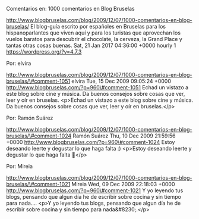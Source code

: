 Comentarios en: 1000 comentarios en Blog Bruselas

http://www.blogbruselas.com/blog/2009/12/07/1000-comentarios-en-blog-bruselas/
El blog-guía escrito por españoles en Bruselas para los hispanoparlantes
que viven aquí y para los turistas que aprovechan los vuelos baratos
para descubrir el chocolate, la cerveza, la Grand Place y tantas otras
cosas buenas. Sat, 21 Jan 2017 04:36:00 +0000 hourly 1
https://wordpress.org/?v=4.7.3

Por: elvira

http://www.blogbruselas.com/blog/2009/12/07/1000-comentarios-en-blog-bruselas/\#comment-1051
elvira Tue, 15 Dec 2009 09:05:24 +0000
http://www.blogbruselas.com/?p=960\#comment-1051 Echad un vistazo a este
blog sobre cine y música. Da buenos consejos sobre cosas que ver, leer y
oír en bruselas. \<p\>Echad un vistazo a este blog sobre cine y música.
Da buenos consejos sobre cosas que ver, leer y oír en bruselas.\</p\>

Por: Ramón Suárez

http://www.blogbruselas.com/blog/2009/12/07/1000-comentarios-en-blog-bruselas/\#comment-1024
Ramón Suárez Thu, 10 Dec 2009 21:59:56 +0000
http://www.blogbruselas.com/?p=960\#comment-1024 Estoy deseando leerte y
degustar lo que haga falta :) \<p\>Estoy deseando leerte y degustar lo
que haga falta 🙂\</p\>

Por: Mireia

http://www.blogbruselas.com/blog/2009/12/07/1000-comentarios-en-blog-bruselas/\#comment-1021
Mireia Wed, 09 Dec 2009 22:18:03 +0000
http://www.blogbruselas.com/?p=960\#comment-1021 Y yo leyendo tus blogs,
pensando que algun día he de escribir sobre cocina y sin tiempo para
nada\.... \<p\>Y yo leyendo tus blogs, pensando que algun día he de
escribir sobre cocina y sin tiempo para nada&\#8230;.\</p\>
